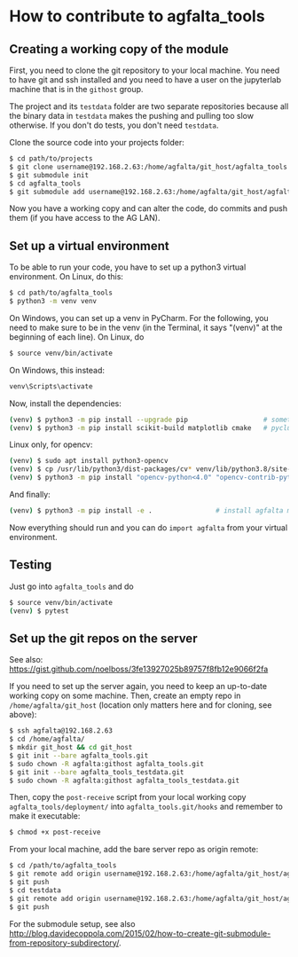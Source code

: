 # How to contribute to agfalta_tools

## Creating a working copy of the module

First, you need to clone the git repository to your local machine. You need to have git and ssh
installed and you need to have a user on the jupyterlab machine that is in the `githost` group.

The project and its `testdata` folder are two separate repositories because all the binary data in
`testdata` makes the pushing and pulling too slow otherwise. If you don't do tests, you don't need
`testdata`.

Clone the source code into your projects folder:

```sh
$ cd path/to/projects
$ git clone username@192.168.2.63:/home/agfalta/git_host/agfalta_tools.git
$ git submodule init
$ cd agfalta_tools
$ git submodule add username@192.168.2.63:/home/agfalta/git_host/agfalta_tools_testdata.git
```

Now you have a working copy and can alter the code, do commits and push them (if you have access
to the AG LAN).

## Set up a virtual environment

To be able to run your code, you have to set up a python3 virtual environment. On Linux, do this:

```sh
$ cd path/to/agfalta_tools
$ python3 -m venv venv
```

On Windows, you can set up a venv in PyCharm. For the following, you need to make sure to be
in the venv (in the Terminal, it says "(venv)" at the beginning of each line). On Linux, do

```sh
$ source venv/bin/activate
```

On Windows, this instead:

```cmd
venv\Scripts\activate
```

Now, install the dependencies:

```sh
(venv) $ python3 -m pip install --upgrade pip        			# sometimes necessary?
(venv) $ python3 -m pip install scikit-build matplotlib cmake	# pyclustering has wrong dependencies
```

Linux only, for opencv:

```sh
(venv) $ sudo apt install python3-opencv                                          
(venv) $ cp /usr/lib/python3/dist-packages/cv* venv/lib/python3.8/site-packages/
(venv) $ python3 -m pip install "opencv-python<4.0" "opencv-contrib-python<4.0"
```

And finally:

```sh
(venv) $ python3 -m pip install -e .               	# install agfalta module
```

Now everything should run and you can do `import agfalta` from your virtual environment.


## Testing

Just go into `agfalta_tools` and do

```sh
$ source venv/bin/activate
(venv) $ pytest
```


## Set up the git repos on the server

See also: https://gist.github.com/noelboss/3fe13927025b89757f8fb12e9066f2fa

If you need to set up the server again, you need to keep an up-to-date working copy on some machine.
Then, create an empty repo in `/home/agfalta/git_host` (location only matters here and for cloning,
see above):

```sh
$ ssh agfalta@192.168.2.63
$ cd /home/agfalta/
$ mkdir git_host && cd git_host
$ git init --bare agfalta_tools.git
$ sudo chown -R agfalta:githost agfalta_tools.git
$ git init --bare agfalta_tools_testdata.git
$ sudo chown -R agfalta:githost agfalta_tools_testdata.git
```

Then, copy the `post-receive` script from your local working copy `agfalta_tools/deployment/` into
`agfalta_tools.git/hooks` and remember to make it executable:

```sh
$ chmod +x post-receive
```

From your local machine, add the bare server repo as origin remote:

```sh
$ cd /path/to/agfalta_tools
$ git remote add origin username@192.168.2.63:/home/agfalta/git_host/agfalta_tools.git
$ git push
$ cd testdata
$ git remote add origin username@192.168.2.63:/home/agfalta/git_host/agfalta_tools_testdata.git
$ git push
```

For the submodule setup, see also http://blog.davidecoppola.com/2015/02/how-to-create-git-submodule-from-repository-subdirectory/.
